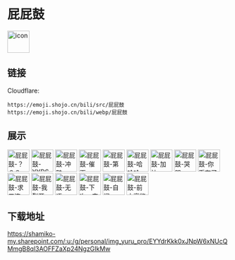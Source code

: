 # 屁屁鼓
<img src="https://emoji.shojo.cn/bili/src/屁屁鼓/icon.png" width="50" height="50" alt="icon">

## 链接
Cloudflare:
```
https://emoji.shojo.cn/bili/src/屁屁鼓
https://emoji.shojo.cn/bili/webp/屁屁鼓
```
## 展示
<img src="https://emoji.shojo.cn/bili/src/屁屁鼓/屁屁鼓-？？？.png" width="50" height="50" alt="屁屁鼓-？？？">
<img src="https://emoji.shojo.cn/bili/src/屁屁鼓/屁屁鼓-YYDS.png" width="50" height="50" alt="屁屁鼓-YYDS">
<img src="https://emoji.shojo.cn/bili/src/屁屁鼓/屁屁鼓-冲鸭.png" width="50" height="50" alt="屁屁鼓-冲鸭">
<img src="https://emoji.shojo.cn/bili/src/屁屁鼓/屁屁鼓-催更.png" width="50" height="50" alt="屁屁鼓-催更">
<img src="https://emoji.shojo.cn/bili/src/屁屁鼓/屁屁鼓-第一.png" width="50" height="50" alt="屁屁鼓-第一">
<img src="https://emoji.shojo.cn/bili/src/屁屁鼓/屁屁鼓-哈哈哈.png" width="50" height="50" alt="屁屁鼓-哈哈哈">
<img src="https://emoji.shojo.cn/bili/src/屁屁鼓/屁屁鼓-加油.png" width="50" height="50" alt="屁屁鼓-加油">
<img src="https://emoji.shojo.cn/bili/src/屁屁鼓/屁屁鼓-哭哭.png" width="50" height="50" alt="屁屁鼓-哭哭">
<img src="https://emoji.shojo.cn/bili/src/屁屁鼓/屁屁鼓-你币有了.png" width="50" height="50" alt="屁屁鼓-你币有了">
<img src="https://emoji.shojo.cn/bili/src/屁屁鼓/屁屁鼓-求三连.png" width="50" height="50" alt="屁屁鼓-求三连">
<img src="https://emoji.shojo.cn/bili/src/屁屁鼓/屁屁鼓-我裂开.png" width="50" height="50" alt="屁屁鼓-我裂开">
<img src="https://emoji.shojo.cn/bili/src/屁屁鼓/屁屁鼓-无语.png" width="50" height="50" alt="屁屁鼓-无语">
<img src="https://emoji.shojo.cn/bili/src/屁屁鼓/屁屁鼓-下次一定.png" width="50" height="50" alt="屁屁鼓-下次一定">
<img src="https://emoji.shojo.cn/bili/src/屁屁鼓/屁屁鼓-自闭.png" width="50" height="50" alt="屁屁鼓-自闭">
<img src="https://emoji.shojo.cn/bili/src/屁屁鼓/屁屁鼓-前方高能.png" width="50" height="50" alt="屁屁鼓-前方高能">

## 下载地址

https://shamiko-my.sharepoint.com/:u:/g/personal/img_yuru_pro/EYYdrKkk0xJNpW6xNUcQMmgB8ql3AOFFZaXp24NgzGIkMw